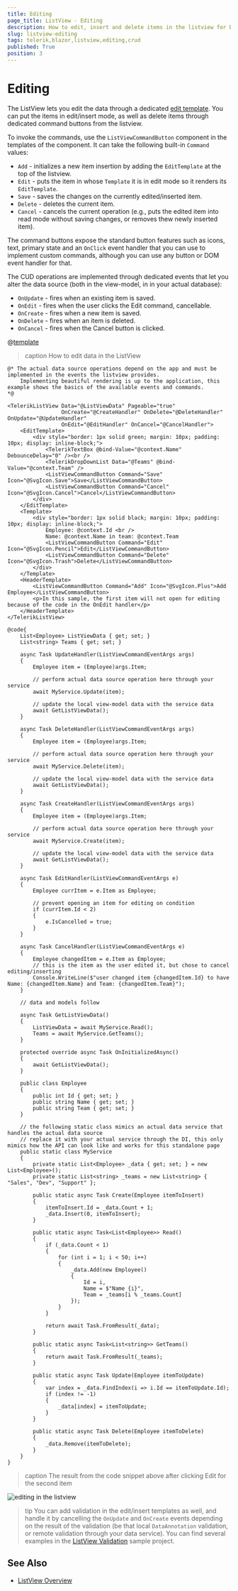 ```yaml
---
title: Editing
page_title: ListView - Editing
description: How to edit, insert and delete items in the listview for Blazor.
slug: listview-editing
tags: telerik,blazor,listview,editing,crud
published: True
position: 3
---
```


# Editing

The ListView lets you edit the data through a dedicated [edit template](slug:listview-templates#edit-template). You can put the items in edit/insert mode, as well as delete items through dedicated command buttons from the listview.

To invoke the commands, use the `ListViewCommandButton` component in the templates of the component. It can take the following built-in `Command` values:
* `Add` - initializes a new item insertion by adding the `EditTemplate` at the top of the listview.
* `Edit` - puts the item in whose `Template` it is in edit mode so it renders its `EditTemplate`.
* `Save` - saves the changes on the currently edited/inserted item.
* `Delete` - deletes the current item.
* `Cancel` - cancels the current operation (e.g., puts the edited item into read mode without saving changes, or removes thew newly inserted item).

The command buttons expose the standard button features such as icons, text, primary state and an `OnClick` event handler that you can use to implement custom commands, although you can use any button or DOM event handler for that.

The CUD operations are implemented through dedicated events that let you alter the data source (both in the view-model, in in your actual database):

* `OnUpdate` - fires when an existing item is saved.
* `OnEdit` - fires when the user clicks the Edit command, cancellable.
* `OnCreate` - fires when a new item is saved.
* `OnDelete` - fires when an item is deleted.
* `OnCancel` - fires when the Cancel button is clicked.

@[template](/_contentTemplates/common/inputs.md#edit-debouncedelay)

>caption How to edit data in the ListView

````RAZOR
@* The actual data source operations depend on the app and must be implemented in the events the listview provides.
    Implementing beautiful rendering is up to the application, this example shows the basics of the available events and commands.
*@

<TelerikListView Data="@ListViewData" Pageable="true"
                 OnCreate="@CreateHandler" OnDelete="@DeleteHandler" OnUpdate="@UpdateHandler"
                 OnEdit="@EditHandler" OnCancel="@CancelHandler">
    <EditTemplate>
        <div style="border: 1px solid green; margin: 10px; padding: 10px; display: inline-block;">
            <TelerikTextBox @bind-Value="@context.Name" DebounceDelay="0" /><br />
            <TelerikDropDownList Data="@Teams" @bind-Value="@context.Team" />
            <ListViewCommandButton Command="Save" Icon="@SvgIcon.Save">Save</ListViewCommandButton>
            <ListViewCommandButton Command="Cancel" Icon="@SvgIcon.Cancel">Cancel</ListViewCommandButton>
        </div>
    </EditTemplate>
    <Template>
        <div style="border: 1px solid black; margin: 10px; padding: 10px; display: inline-block;">
            Employee: @context.Id <br />
            Name: @context.Name in team: @context.Team
            <ListViewCommandButton Command="Edit" Icon="@SvgIcon.Pencil">Edit</ListViewCommandButton>
            <ListViewCommandButton Command="Delete" Icon="@SvgIcon.Trash">Delete</ListViewCommandButton>
        </div>
    </Template>
    <HeaderTemplate>
        <ListViewCommandButton Command="Add" Icon="@SvgIcon.Plus">Add Employee</ListViewCommandButton>
        <p>In this sample, the first item will not open for editing because of the code in the OnEdit handler</p>
    </HeaderTemplate>
</TelerikListView>

@code{
    List<Employee> ListViewData { get; set; }
    List<string> Teams { get; set; }

    async Task UpdateHandler(ListViewCommandEventArgs args)
    {
        Employee item = (Employee)args.Item;

        // perform actual data source operation here through your service
        await MyService.Update(item);

        // update the local view-model data with the service data
        await GetListViewData();
    }

    async Task DeleteHandler(ListViewCommandEventArgs args)
    {
        Employee item = (Employee)args.Item;

        // perform actual data source operation here through your service
        await MyService.Delete(item);

        // update the local view-model data with the service data
        await GetListViewData();
    }

    async Task CreateHandler(ListViewCommandEventArgs args)
    {
        Employee item = (Employee)args.Item;

        // perform actual data source operation here through your service
        await MyService.Create(item);

        // update the local view-model data with the service data
        await GetListViewData();
    }

    async Task EditHandler(ListViewCommandEventArgs e)
    {
        Employee currItem = e.Item as Employee;

        // prevent opening an item for editing on condition
        if (currItem.Id < 2)
        {
            e.IsCancelled = true;
        }
    }

    async Task CancelHandler(ListViewCommandEventArgs e)
    {
        Employee changedItem = e.Item as Employee;
        // this is the item as the user edited it, but chose to cancel editing/inserting
        Console.WriteLine($"user changed item {changedItem.Id} to have Name: {changedItem.Name} and Team: {changedItem.Team}");
    }

    // data and models follow

    async Task GetListViewData()
    {
        ListViewData = await MyService.Read();
        Teams = await MyService.GetTeams();
    }

    protected override async Task OnInitializedAsync()
    {
        await GetListViewData();
    }

    public class Employee
    {
        public int Id { get; set; }
        public string Name { get; set; }
        public string Team { get; set; }
    }

    // the following static class mimics an actual data service that handles the actual data source
    // replace it with your actual service through the DI, this only mimics how the API can look like and works for this standalone page
    public static class MyService
    {
        private static List<Employee> _data { get; set; } = new List<Employee>();
        private static List<string> _teams = new List<string> { "Sales", "Dev", "Support" };

        public static async Task Create(Employee itemToInsert)
        {
            itemToInsert.Id = _data.Count + 1;
            _data.Insert(0, itemToInsert);
        }

        public static async Task<List<Employee>> Read()
        {
            if (_data.Count < 1)
            {
                for (int i = 1; i < 50; i++)
                {
                    _data.Add(new Employee()
                    {
                        Id = i,
                        Name = $"Name {i}",
                        Team = _teams[i % _teams.Count]
                    });
                }
            }

            return await Task.FromResult(_data);
        }

        public static async Task<List<string>> GetTeams()
        {
            return await Task.FromResult(_teams);
        }

        public static async Task Update(Employee itemToUpdate)
        {
            var index = _data.FindIndex(i => i.Id == itemToUpdate.Id);
            if (index != -1)
            {
                _data[index] = itemToUpdate;
            }
        }

        public static async Task Delete(Employee itemToDelete)
        {
            _data.Remove(itemToDelete);
        }
    }
}
````

>caption The result from the code snippet above after clicking Edit for the second item

![editing in the listview](images/listview-editing-sample.png)

>tip You can add validation in the edit/insert templates as well, and handle it by cancelling the `OnUpdate` and `OnCreate` events depending on the result of the validation (be that local `DataAnnotation` validation, or remote validation through your data service). You can find several examples in the [ListView Validation](https://github.com/telerik/blazor-ui/tree/master/listview/ValidationExamples) sample project.


## See Also

  * [ListView Overview](slug:listview-overview)
   
  
